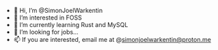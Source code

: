 - 👋 Hi, I’m @SimonJoelWarkentin
- 👀 I’m interested in FOSS
- 🌱 I’m currently learning Rust and MySQL
- 💞️ I’m looking for jobs...
- 📫 If you are interested, email me at @simonjoelwarkentin@proton.me

<!---
SimonJoelWarkentin/SimonJoelWarkentin is a ✨ special ✨ repository because its `README.md` (this file) appears on your GitHub profile.
You can click the Preview link to take a look at your changes.
--->
